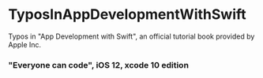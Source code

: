 # TyposInAppDevelopmentWithSwift
Typos in "App Development with Swift", an official tutorial book provided by Apple Inc.
### "Everyone can code", iOS 12, xcode 10 edition



